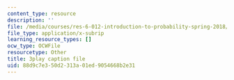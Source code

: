 ```yaml
---
content_type: resource
description: ''
file: /media/courses/res-6-012-introduction-to-probability-spring-2018/88d9c7e350d2313a01ed9054668b2e31_PaI-oaOBHKU.srt
file_type: application/x-subrip
learning_resource_types: []
ocw_type: OCWFile
resourcetype: Other
title: 3play caption file
uid: 88d9c7e3-50d2-313a-01ed-9054668b2e31
---
```

